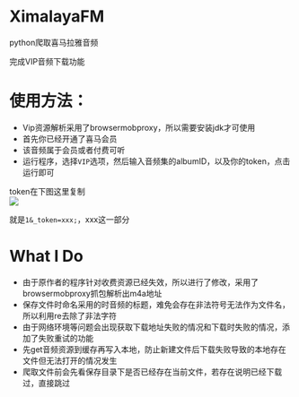 # XimalayaFM

python爬取喜马拉雅音频

完成VIP音频下载功能  

# 使用方法：  

* Vip资源解析采用了browsermobproxy，所以需要安装jdk才可使用
* 首先你已经开通了喜马会员   
* 该音频属于会员或者付费可听  
* 运行程序，选择`VIP`选项，然后输入音频集的albumID，以及你的token，点击运行即可  

token在下图这里复制  
![](http://image.joelyings.com/2020-02-02_1.png)

就是`1&_token=xxx;`，xxx这一部分


# What I Do
* 由于原作者的程序针对收费资源已经失效，所以进行了修改，采用了browsermobproxy抓包解析出m4a地址
* 保存文件时命名采用的时音频的标题，难免会存在非法符号无法作为文件名，所以利用re去除了非法字符
* 由于网络环境等问题会出现获取下载地址失败的情况和下载时失败的情况，添加了失败重试的功能
* 先get音频资源到缓存再写入本地，防止新建文件后下载失败导致的本地存在文件但无法打开的情况发生
* 爬取文件前会先看保存目录下是否已经存在当前文件，若存在说明已经下载过，直接跳过
